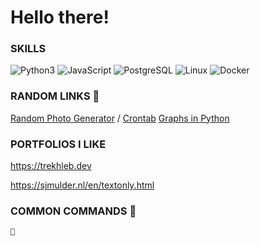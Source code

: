 # Hello there!

### SKILLS

![Python3](https://img.shields.io/badge/Python-3.9-green) ![JavaScript](https://img.shields.io/badge/JavaScript-yellow) ![PostgreSQL](https://img.shields.io/badge/PostgreSQL-blue) ![Linux](https://img.shields.io/badge/Linux-Ubuntu-orange) ![Docker](https://img.shields.io/badge/Docker-brown)

### RANDOM LINKS 🔗

[Random Photo Generator](https://picsum.photos/) / [Crontab](https://crontab.guru/#0_0_*_*_0) [Graphs in Python](https://alexsocha.github.io/pynode/)

### PORTFOLIOS I LIKE

https://trekhleb.dev

https://sjmulder.nl/en/textonly.html


### COMMON COMMANDS 🤖

`🤖`
